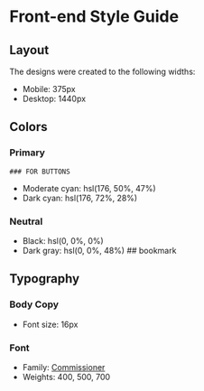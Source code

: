 # Front-end Style Guide

## Layout

The designs were created to the following widths:

- Mobile: 375px
- Desktop: 1440px

## Colors

### Primary

    ### FOR BUTTONS
- Moderate cyan: hsl(176, 50%, 47%)
- Dark cyan: hsl(176, 72%, 28%)

### Neutral

- Black: hsl(0, 0%, 0%)
- Dark gray: hsl(0, 0%, 48%) ## bookmark

## Typography

### Body Copy

- Font size: 16px

### Font

- Family: [Commissioner](https://fonts.google.com/specimen/Commissioner)
- Weights: 400, 500, 700
